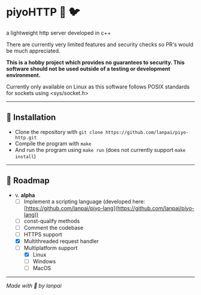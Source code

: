 # piyoHTTP :love_letter: 🐦
a lightweight http server developed in c++

There are currently very limited features and security checks so PR's would be much appreciated.

**This is a hobby project which provides no guarantees to security. This software should not be used outside of a testing or development environment.**

Currently only available on Linux as this software follows POSIX standards for sockets using <sys/socket.h>

---

## 💽 Installation
- Clone the repository with `git clone https://github.com/lanpai/piyo-http.git`
- Compile the program with `make`
- And run the program using `make run` (does not currently support `make install`)

---

## 🚧 Roadmap
- v. **alpha**
  - [ ] Implement a scripting language (developed here: [https://github.com/lanpai/piyo-lang](https://github.com/lanpai/piyo-lang))
  - [ ] const-qualify methods
  - [ ] Comment the codebase
  - [ ] HTTPS support
  - [x] Multithreaded request handler
  - [ ] Multiplatform support
    - [x] Linux
    - [ ] Windows
    - [ ] MacOS

---

*Made with 💖 by lanpai*
